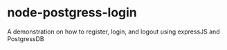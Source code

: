 # node-postgress-login
A demonstration on how to register, login, and logout using expressJS and PostgressDB
